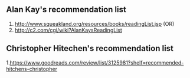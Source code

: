 

## Alan Kay's  recommendation list
1. http://www.squeakland.org/resources/books/readingList.jsp (OR)
2. http://c2.com/cgi/wiki?AlanKaysReadingList

## Christopher Hitechen's recommendation list
1.https://www.goodreads.com/review/list/3125981?shelf=recommended-hitchens-christopher


